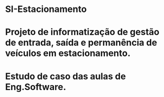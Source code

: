 # SI-Estacionamento
# Projeto de informatização de gestão de entrada, saída e permanência de veículos em estacionamento.
# Estudo de caso das aulas de Eng.Software. 
